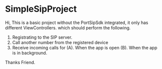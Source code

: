 # SimpleSipProject
Hi,
This is a basic project without the PortSipSdk integrated, it only has different ViewControllers. which should perform the following. 
1. Registrating to the SIP server. 
2. Call another number from the registered device
3. Receive incoming calls for
  (A). When the app is open 
  (B). When the app is in background. 
 
 
 Thanks Friend. 
